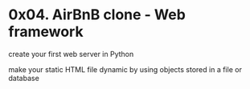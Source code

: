 # 0x04. AirBnB clone - Web framework

create your first web server in Python

make your static HTML file dynamic by using objects stored in a file or database
